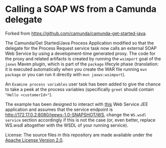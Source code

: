 # Calling a SOAP WS from a Camunda delegate

Forked from https://github.com/camunda/camunda-get-started-java.

The Camunda/Get Started/Java Process Application modified so that the delegate for the Process Request service task now calls an external SOAP Web Service by using a development-time generated proxy.
The code for the proxy and related artifacts is created by running the `wsimport` goal of the `jaxws` Maven plugin, which is part of the `package` lifecyle phase (translation: it is executed automatically when you create the WAR file running `mvn package` or you can run it directly with `mvn jaxws:wsimport`).

An `Examine process variables` user task has been added to give the chance to take a peek at the process variables (specifically `greet` should contain `"Hello <customerId>"`).

The example has been designed to interact with [this](https://github.com/DavideRossi/HelloJEEWS) Web Service JEE application and assumes that the service endpoint is http://172.17.0.2:8080/jeews-1.0-SNAPSHOT/WS, change the `WS.wsdl` `service` section accordingly if this is not the case (or, even better, replace WS.wsdl altogether with the WSDL of your running service).

License: The source files in this repository are made available under the [Apache License Version 2.0](./LICENSE).
